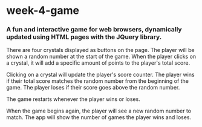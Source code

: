 # week-4-game

### A fun and interactive game for web browsers, dynamically updated using HTML pages with the JQuery library.

There are four crystals displayed as buttons on the page.
The player will be shown a random number at the start of the game.
When the player clicks on a crystal, it will add a specific amount of points to the player's total score.

Clicking on a crystal will update the player's score counter.
The player wins if their total score matches the random number from the beginning of the game.
The player loses if their score goes above the random number.

The game restarts whenever the player wins or loses.

When the game begins again, the player will see a new random number to match.
The app will show the number of games the player wins and loses.
